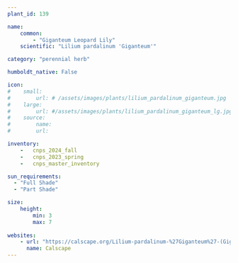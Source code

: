 ```yaml
---
plant_id: 139 

name: 
    common: 
        - "Giganteum Leopard Lily"  
    scientific: "Lilium pardalinum 'Giganteum'"  

category: "perennial herb"

humboldt_native: False

icon: 
#    small: 
#        url: # /assets/images/plants/lilium_pardalinum_giganteum.jpg
#    large: 
#        url: #/assets/images/plants/lilium_pardalinum_giganteum_lg.jpg
#    source: 
#        name: 
#        url: 

inventory: 
    -   cnps_2024_fall
    -   cnps_2023_spring
    -   cnps_master_inventory

sun_requirements:
  - "Full Shade"
  - "Part Shade"

size:
    height: 
        min: 3 
        max: 7
 
websites: 
    - url: "https://calscape.org/Lilium-pardalinum-%27Giganteum%27-(Giganteum-Leopard-Lily)"
      name: Calscape
---
```









